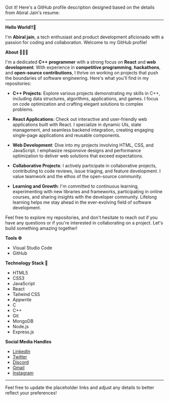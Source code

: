 Got it! Here's a GitHub profile description designed based on the details from Abiral Jain's resume:

---

**Hello World!!👋**

I'm **Abiral jain**, a tech enthusiast and product development aficionado with a passion for coding and collaboration. Welcome to my GitHub profile!

**About 👨🏻‍💻**

I'm a dedicated **C++ programmer** with a strong focus on **React** and **web development**. With experience in **competitive programming**, **hackathons**, and **open-source contributions**, I thrive on working on projects that push the boundaries of software engineering. Here's what you'll find in my repositories:

- **C++ Projects**: Explore various projects demonstrating my skills in C++, including data structures, algorithms, applications, and games. I focus on code optimization and crafting elegant solutions to complex problems.

- **React Applications**: Check out interactive and user-friendly web applications built with React. I specialize in dynamic UIs, state management, and seamless backend integration, creating engaging single-page applications and reusable components.

- **Web Development**: Dive into my projects involving HTML, CSS, and JavaScript. I emphasize responsive designs and performance optimization to deliver web solutions that exceed expectations.

- **Collaborative Projects**: I actively participate in collaborative projects, contributing to code reviews, issue triaging, and feature development. I value teamwork and the ethos of the open-source community.

- **Learning and Growth**: I'm committed to continuous learning, experimenting with new libraries and frameworks, participating in online courses, and sharing insights with the developer community. Lifelong learning helps me stay ahead in the ever-evolving field of software development.

Feel free to explore my repositories, and don't hesitate to reach out if you have any questions or if you're interested in collaborating on a project. Let's build something amazing together!

**Tools ⚙️**
- Visual Studio Code
- GitHub


**Technology Stack 🔑**
- HTML5
- CSS3
- JavaScript
- React
- Tailwind CSS
- Appwrite
- C
- C++
- Git
- MongoDB
- Node.js
- Express.js

**Social Media Handles**
- [LinkedIn](#)
- [Twitter](#)
- [Discord](#)
- [Gmail](#)
- [Instagram](#)

---

Feel free to update the placeholder links and adjust any details to better reflect your preferences!
